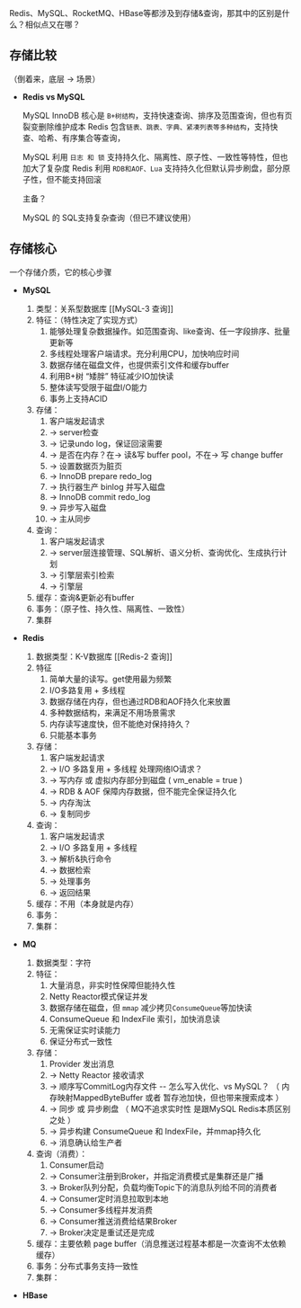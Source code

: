 Redis、MySQL、RocketMQ、HBase等都涉及到存储&查询，那其中的区别是什么？相似点又在哪？

## 存储比较

（倒着来，底层 -> 场景）

-  **Redis vs MySQL**

	MySQL InnoDB 核心是 `B+树结构`，支持快速查询、排序及范围查询，但也有页裂变删除维护成本
	Redis 包含`链表、跳表、字典、紧凑列表等多种结构`，支持快查、哈希、有序集合等查询，
	
	MySQL 利用 `日志 和 锁` 支持持久化、隔离性、原子性、一致性等特性，但也加大了复杂度
	Redis 利用 `RDB和AOF、Lua` 支持持久化但默认异步刷盘，部分原子性，但不能支持回滚
	
	主备？
	
	MySQL 的 SQL支持复杂查询（但已不建议使用）

## 存储核心

一个存储介质，它的核心步骤
-  **MySQL** 
    1.  类型：关系型数据库  [[MySQL-3 查询]]
    2.  特征：（特性决定了实现方式）
	    1.  能够处理复杂数据操作。如范围查询、like查询、任一字段排序、批量更新等
	    2.  多线程处理客户端请求。充分利用CPU，加快响应时间
	    3.  数据存储在磁盘文件，也提供索引文件和缓存buffer
	    4.  利用B+树 “矮胖” 特征减少IO加快读
	    5.  整体读写受限于磁盘I/O能力
	    6.  事务上支持ACID
    3.  存储：
	    1.  客户端发起请求
	    2.  -> server检查 
	    3.  -> 记录undo log，保证回滚需要
	    4.  -> 是否在内存？在-> 读&写 buffer pool，不在-> 写 change buffer
	    5.  -> 设置数据页为脏页
	    6.  -> InnoDB  prepare  redo_log
	    7.  -> 执行器生产 binlog 并写入磁盘
	    8.  -> InnoDB  commit  redo_log
	    9.  -> 异步写入磁盘
	    10.  -> 主从同步
    4.  查询：
	    1.  客户端发起请求
	    2.  -> server层连接管理、SQL解析、语义分析、查询优化、生成执行计划
	    3.  -> 引擎层索引检索
	    4.  -> 引擎层
    5.  缓存：查询&更新必有buffer
    6.  事务：（原子性、持久性、隔离性、一致性）
    7.  集群


-  **Redis**
    1.  数据类型：K-V数据库  [[Redis-2 查询]]
    2.  特征
	    1.  简单大量的读写。get使用最为频繁
	    2.  I/O多路复用 + 多线程
	    3.  数据存储在内存，但也通过RDB和AOF持久化来放置
	    4.  多种数据结构，来满足不用场景需求
	    5.  内存读写速度快，但不能绝对保持持久？
	    6.  只能基本事务
    3.  存储：
	    1.  客户端发起请求
	    2.  -> I/O 多路复用 + 多线程 处理网络IO请求？
	    3.  -> 写内存 或 虚拟内存部分到磁盘 ( vm_enable = true )
	    4.  -> RDB & AOF 保障内存数据，但不能完全保证持久化
	    5.  -> 内存淘汰
	    6.  -> 复制同步
    4.  查询：
	    1.  客户端发起请求
	    2.  ->  I/O 多路复用 + 多线程
	    3.  -> 解析&执行命令
	    4.  -> 数据检索
	    5.  -> 处理事务
	    6.  -> 返回结果
    5.  缓存：不用（本身就是内存）
    6.  事务：
    7.  集群：


-  **MQ**
	1.  数据类型：字符
	2.  特征：
		1.  大量消息，非实时性保障但能持久性
		2.  Netty Reactor模式保证并发
		3.  数据存储在磁盘，但 `mmap` 减少拷贝`ConsumeQueue`等加快读
		4.   ConsumeQueue 和 IndexFile 索引，加快消息读
		5.  无需保证实时读能力
		6.  保证分布式一致性 
	3.  存储：
		1.  Provider 发出消息 
		2.  -> Netty Reactor 接收请求
		4.  -> 顺序写CommitLog内存文件  -- 怎么写入优化、vs MySQL？
		   （ 内存映射MappedByteBuffer 或者 暂存池加快，但也带来搜索成本 ）
		4.  -> 同步 或 异步刷盘 （ MQ不追求实时性 是跟MySQL Redis本质区别之处 ）
		5.  -> 异步构建 ConsumeQueue 和 IndexFile，并mmap持久化
		6.  -> 消息确认给生产者
	4.  查询（消费）：
		1.  Consumer启动
		2.  -> Consumer注册到Broker，并指定消费模式是集群还是广播
		3.  -> Broker队列分配，负载均衡Topic下的消息队列给不同的消费者
		4.  -> Consumer定时消息拉取到本地
		5.  -> Consumer多线程并发消费
		6.  -> Consumer推送消费给结果Broker
		7.  -> Broker决定是重试还是完成
	5. 缓存：主要依赖 page buffer（消息推送过程基本都是一次查询不太依赖缓存）
	6.  事务：分布式事务支持一致性
	7.  集群：


-  **HBase**



